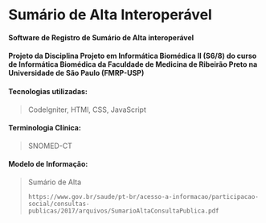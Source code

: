 # Sumário de Alta Interoperável

#### Software de Registro de Sumário de Alta interoperável

#### Projeto da Disciplina Projeto em Informática Biomédica II (S6/8) do curso de Informática Biomédica da Faculdade de Medicina de Ribeirão Preto na Universidade de São Paulo (FMRP-USP)

#### Tecnologias utilizadas:
> CodeIgniter, HTMl, CSS, JavaScript

#### Terminologia Clínica:
> SNOMED-CT

#### Modelo de Informação:
> Sumário de Alta
>```
>https://www.gov.br/saude/pt-br/acesso-a-informacao/participacao-social/consultas-publicas/2017/arquivos/SumarioAltaConsultaPublica.pdf
>```